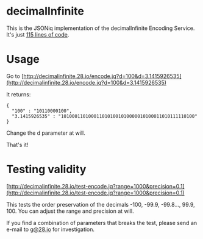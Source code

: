 # decimalInfinite
This is the JSONiq implementation of the decimalInfinite Encoding Service. It's just [115 lines of code](https://github.com/ghislainfourny/decimalInfinite/blob/master/queries/modules/io/28/modules/decimals.jq).

# Usage

Go to [http://decimalinfinite.28.io/encode.jq?d=100&d=3.1415926535](http://decimalinfinite.28.io/encode.jq?d=100&d=3.1415926535)

It returns:

    {
      "100" : "10110000100", 
      "3.1415926535" : "1010001101000110101001010000010100011010111110100"
    }
    
Change the d parameter at will.

That's it!

# Testing validity

[http://decimalinfinite.28.io/test-encode.jq?range=1000&precision=0.1](http://decimalinfinite.28.io/test-encode.jq?range=1000&precision=0.1)

This tests the order preservation of the decimals -100, -99.9, -99.8..., 99.9, 100. You can adjust the range and precision at will.

If you find a combination of parameters that breaks the test, please send an e-mail to g@28.io for investigation. 
